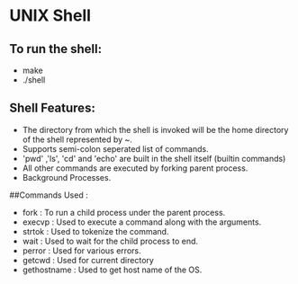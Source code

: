 # UNIX Shell

## To run the shell:
- make
- ./shell

## Shell Features:
- The directory from which the shell is invoked will be the home directory of the shell represented by ~.
- Supports semi-colon seperated list of commands.
- 'pwd' ,'ls', 'cd' and 'echo' are built in the shell itself (builtin commands)
- All other commands are executed by forking parent process.
- Background Processes.

##Commands Used : 
- fork : To run a child process under the parent process.
- execvp : Used to execute a command along with the arguments.
- strtok : Used to tokenize the command.
- wait : Used to wait for the child process to end.
- perror : Used for various errors.
- getcwd : Used for current directory
- gethostname : Used to get host name of the OS.
